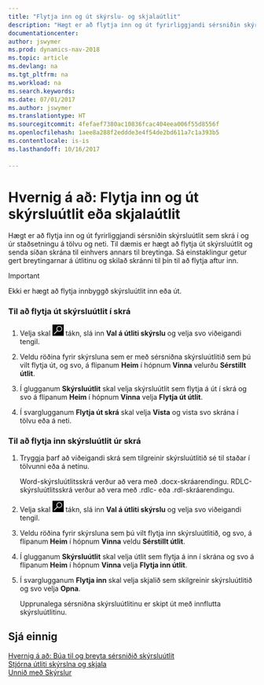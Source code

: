 ```yaml
---
title: "Flytja inn og út skýrslu- og skjalaútlit"
description: "Hægt er að flytja inn og út fyrirliggjandi sérsniðin skýrsluútlit sem skrá í og úr staðsetningu á tölvu og neti."
documentationcenter: 
author: jswymer
ms.prod: dynamics-nav-2018
ms.topic: article
ms.devlang: na
ms.tgt_pltfrm: na
ms.workload: na
ms.search.keywords: 
ms.date: 07/01/2017
ms.author: jswymer
ms.translationtype: HT
ms.sourcegitcommit: 4fefaef7380ac10836fcac404eea006f55d8556f
ms.openlocfilehash: 1aee8a288f2eddde3e4f54de2bd611a7c1a393b5
ms.contentlocale: is-is
ms.lasthandoff: 10/16/2017

---
```

# <a name="how-to-import-and-export-a-report-or-document-layout"></a>Hvernig á að: Flytja inn og út skýrsluútlit eða skjalaútlit
Hægt er að flytja inn og út fyrirliggjandi sérsniðin skýrsluútlit sem skrá í og úr staðsetningu á tölvu og neti. Til dæmis er hægt að flytja út skýrsluútlit og senda síðan skrána til einhvers annars til breytinga. Sá einstaklingur getur gert breytingarnar á útlitinu og skilað skránni til þín til að flytja aftur inn.  
  
> [!IMPORTANT]  
>  Ekki er hægt að flytja innbyggð skýrsluútlit inn eða út.  
  
### <a name="to-export-a-report-layout-to-a-file"></a>Til að flytja út skýrsluútlit í skrá  
  
1.  Velja skal ![Leit að síðu eða skýrslu](media/ui-search/search_small.png "Leit að síðu eða skýrslu táknið") tákn, slá inn **Val á útliti skýrslu** og velja svo viðeigandi tengil.  
  
2.  Veldu röðina fyrir skýrsluna sem er með sérsniðna skýrsluútlitið sem þú vilt flytja út, og svo, á flipanum **Heim** í hópnum **Vinna** velurðu **Sérstillt útlit**.  
  
3.  Í glugganum **Skýrsluútlit** skal velja skýrsluútlit sem flytja á út í skrá og svo á flipanum **Heim** í hópnum **Vinna** velja **Flytja út útlit**.  
  
4.  Í svarglugganum **Flytja út skrá** skal velja **Vista** og vista svo skrána í tölvu eða á neti.  
  
### <a name="to-import-a-report-layout-file"></a>Til að flytja inn skýrsluútlit úr skrá  
  
1. Tryggja þarf að viðeigandi skrá sem tilgreinir skýrsluútlitið sé til staðar í tölvunni eða á netinu.  
  
    Word-skýrsluútlitsskrá verður að vera með .docx-skráarendingu. RDLC-skýrsluútlitsskrá verður að vera með .rdlc- eða .rdl-skráarendingu.  
  
2. Velja skal ![Leit að síðu eða skýrslu](media/ui-search/search_small.png "Leit að síðu eða skýrslu táknið") tákn, slá inn **Val á útliti skýrslu** og velja svo viðeigandi tengil.  
  
3. Veldu röðina fyrir skýrsluna sem þú vilt flytja inn skýrsluútlitið, og svo, á flipanum **Heim** í hópnum **Vinna** veldu **Sérstillt útlit**.  
  
4. Í glugganum **Skýrsluútlit** skal velja útlit sem flytja á inn í skrána og svo á flipanum **Heim** í hópnum **Vinna** velja **Flytja inn útlit**.  
  
5. Í svarglugganum **Flytja inn** skal velja skjalið sem skilgreinir skýrsluútlitið og svo velja **Opna**.  
  
   Upprunalega sérsniðna skýrsluútlitinu er skipt út með innflutta skýrsluútlitinu.  
  
## <a name="see-also"></a>Sjá einnig  
 [Hvernig á að: Búa til og breyta sérsniðið skýrsluútlit](ui-how-create-custom-report-layout.md)   
 [Stjórna útliti skýrslna og skjala](ui-manage-report-layouts.md)  
 [Unnið með Skýrslur](ui-work-report.md)    
